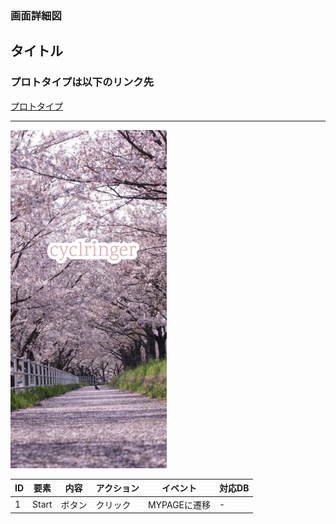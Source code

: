 ### 画面詳細図
## タイトル
### プロトタイプは以下のリンク先
[プロトタイプ](https://www.figma.com/file/YLXi0XXJfyq6239uKAU8LF/cyclinger?node-id=103%3A548)
*****
<img src="./img/Title.png" width="250">

|ID|要素|内容|アクション|イベント|対応DB|
|--|----|----|---------|--------|------|
|1|Start|ボタン|クリック|MYPAGEに遷移|-|
